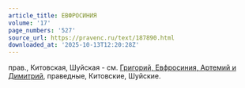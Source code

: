 ```yaml
---
article_title: ЕВФРОСИНИЯ
volume: '17'
page_numbers: '527'
source_url: https://pravenc.ru/text/187890.html
downloaded_at: '2025-10-13T12:20:28Z'
---
```


прав., Китовская, Шуйская - см. [Григорий, Евфросиния, Артемий и Димитрий](<https://pravenc.ru/text/Григорий  Евфросиния  Артемий и Димитрий.html>), праведные, Китовские, Шуйские.
